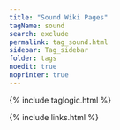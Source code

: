 ```yaml
---
title: "Sound Wiki Pages"
tagName: sound
search: exclude
permalink: tag_sound.html
sidebar: Tag_sidebar
folder: tags
noedit: true
noprinter: true
---
```

{% include taglogic.html %}

{% include links.html %}
